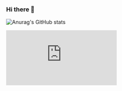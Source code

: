 ### Hi there 👋

![Anurag's GitHub stats](https://github-readme-stats.vercel.app/api?username=pabloep17&show_icons=true&theme=transparent)

![Anurag's GitHub stats](https://web.pabloeguilaz.es/widget.php?accion=most_used_lenguajes&token=GKrhCB90fIf12aJo9vbLncjMceDgOm9fU2NqlufpzpXezt3KEpvtEUBUpHAwngTsyfYoPp544ffWOQt6uqYhrMvox0KjIieOTx7L&owner=pabloeguilazperez&repo=reactapp)





<!--
**pabloep17/pabloep17** is a ✨ _special_ ✨ repository because its `README.md` (this file) appears on your GitHub profile.

Here are some ideas to get you started:

- 🔭 I’m currently working on ...
- 🌱 I’m currently learning ...
- 👯 I’m looking to collaborate on ...
- 🤔 I’m looking for help with ...
- 💬 Ask me about ...
- 📫 How to reach me: ...
- 😄 Pronouns: ...
- ⚡ Fun fact: ...
-->

